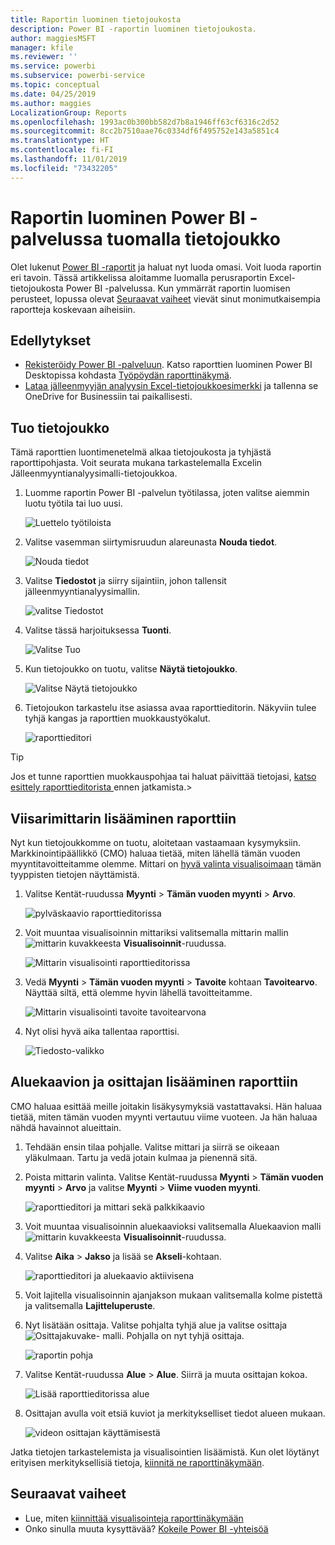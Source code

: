```yaml
---
title: Raportin luominen tietojoukosta
description: Power BI -raportin luominen tietojoukosta.
author: maggiesMSFT
manager: kfile
ms.reviewer: ''
ms.service: powerbi
ms.subservice: powerbi-service
ms.topic: conceptual
ms.date: 04/25/2019
ms.author: maggies
LocalizationGroup: Reports
ms.openlocfilehash: 1993ac0b300bb582d7b8a1946ff63cf6316c2d52
ms.sourcegitcommit: 8cc2b7510aae76c0334df6f495752e143a5851c4
ms.translationtype: HT
ms.contentlocale: fi-FI
ms.lasthandoff: 11/01/2019
ms.locfileid: "73432205"
---
```

# <a name="create-a-report-in-the-power-bi-service-by-importing-a-dataset"></a>Raportin luominen Power BI -palvelussa tuomalla tietojoukko
Olet lukenut [Power BI -raportit](consumer/end-user-reports.md) ja haluat nyt luoda omasi. Voit luoda raportin eri tavoin. Tässä artikkelissa aloitamme luomalla perusraportin Excel-tietojoukosta Power BI -palvelussa. Kun ymmärrät raportin luomisen perusteet, lopussa olevat [Seuraavat vaiheet](#next-steps) vievät sinut monimutkaisempia raportteja koskevaan aiheisiin.  

## <a name="prerequisites"></a>Edellytykset
- [Rekisteröidy Power BI -palveluun](service-self-service-signup-for-power-bi.md). Katso raporttien luominen Power BI Desktopissa kohdasta [Työpöydän raporttinäkymä](desktop-report-view.md). 
- [Lataa jälleenmyyjän analyysin Excel-tietojoukkoesimerkki](http://go.microsoft.com/fwlink/?LinkId=529778) ja tallenna se OneDrive for Businessiin tai paikallisesti.

## <a name="import-the-dataset"></a>Tuo tietojoukko
Tämä raporttien luontimenetelmä alkaa tietojoukosta ja tyhjästä raporttipohjasta. Voit seurata mukana tarkastelemalla Excelin Jälleenmyyntianalyysimalli-tietojoukkoa.

1. Luomme raportin Power BI -palvelun työtilassa, joten valitse aiemmin luotu työtila tai luo uusi.
   
   ![Luettelo työtiloista](media/service-report-create-new/power-bi-workspaces2.png)
2. Valitse vasemman siirtymisruudun alareunasta **Nouda tiedot**.
   
   ![Nouda tiedot](media/service-report-create-new/power-bi-get-data3.png)
3. Valitse **Tiedostot** ja siirry sijaintiin, johon tallensit jälleenmyyntianalyysimallin.
   
    ![valitse Tiedostot](media/service-report-create-new/power-bi-select-files.png)
4. Valitse tässä harjoituksessa **Tuonti**.
   
   ![Valitse Tuo](media/service-report-create-new/power-bi-import.png)
5. Kun tietojoukko on tuotu, valitse **Näytä tietojoukko**.
   
   ![Valitse Näytä tietojoukko](media/service-report-create-new/power-bi-view-dataset.png)
6. Tietojoukon tarkastelu itse asiassa avaa raporttieditorin.  Näkyviin tulee tyhjä kangas ja raporttien muokkaustyökalut.
   
   ![raporttieditori](media/service-report-create-new/power-bi-blank-report.png)

> [!TIP]
> Jos et tunne raporttien muokkauspohjaa tai haluat päivittää tietojasi, [katso esittely raporttieditorista ](service-the-report-editor-take-a-tour.md) ennen jatkamista.> 
> 

## <a name="add-a-radial-gauge-to-the-report"></a>Viisarimittarin lisääminen raporttiin
Nyt kun tietojoukkomme on tuotu, aloitetaan vastaamaan kysymyksiin.  Markkinointipäällikkö (CMO) haluaa tietää, miten lähellä tämän vuoden myyntitavoitteitamme olemme. Mittari on [hyvä valinta visualisoimaan](visuals/power-bi-report-visualizations.md) tämän tyyppisten tietojen näyttämistä.

1. Valitse Kentät-ruudussa **Myynti**  >  **Tämän vuoden myynti** > **Arvo**.
   
    ![pylväskaavio raporttieditorissa](media/service-report-create-new/power-bi-report-step1.png)
2. Voit muuntaa visualisoinnin mittariksi valitsemalla mittarin mallin ![mittarin kuvakkeesta](media/service-report-create-new/powerbi-gauge-icon.png) **Visualisoinnit**-ruudussa.
   
    ![Mittarin visualisointi raporttieditorissa](media/service-report-create-new/power-bi-report-step2.png)
3. Vedä **Myynti** > **Tämän vuoden myynti** > **Tavoite** kohtaan **Tavoitearvo**. Näyttää siltä, että olemme hyvin lähellä tavoitteitamme.
   
    ![Mittarin visualisointi tavoite tavoitearvona](media/service-report-create-new/power-bi-report-step3.png)
4. Nyt olisi hyvä aika tallentaa raporttisi.
   
   ![Tiedosto-valikko](media/service-report-create-new/powerbi-save.png)

## <a name="add-an-area-chart-and-slicer-to-the-report"></a>Aluekaavion ja osittajan lisääminen raporttiin
CMO haluaa esittää meille joitakin lisäkysymyksiä vastattavaksi. Hän haluaa tietää, miten tämän vuoden myynti vertautuu viime vuoteen. Ja hän haluaa nähdä havainnot alueittain.

1. Tehdään ensin tilaa pohjalle. Valitse mittari ja siirrä se oikeaan yläkulmaan. Tartu ja vedä jotain kulmaa ja pienennä sitä.
2. Poista mittarin valinta. Valitse Kentät-ruudussa **Myynti** > **Tämän vuoden myynti** > **Arvo** ja valitse **Myynti**  >  **Viime vuoden myynti**.
   
    ![raporttieditori ja mittari sekä palkkikaavio](media/service-report-create-new/power-bi-report-step4.png)
3. Voit muuntaa visualisoinnin aluekaavioksi valitsemalla Aluekaavion malli ![mittarin kuvakkeesta](media/service-report-create-new/power-bi-areachart-icon.png) **Visualisoinnit**-ruudussa.
4. Valitse **Aika**  >  **Jakso** ja lisää se **Akseli**-kohtaan.
   
    ![raporttieditori ja aluekaavio aktiivisena](media/service-report-create-new/power-bi-report-step5.png)
5. Voit lajitella visualisoinnin ajanjakson mukaan valitsemalla kolme pistettä ja valitsemalla **Lajitteluperuste**.
6. Nyt lisätään osittaja. Valitse pohjalta tyhjä alue ja valitse osittaja ![Osittajakuvake-](media/service-report-create-new/power-bi-slicer-icon.png) malli. Pohjalla on nyt tyhjä osittaja.
   
    ![raportin pohja](media/service-report-create-new/power-bi-report-step6.png)    
7. Valitse Kentät-ruudussa **Alue** > **Alue**. Siirrä ja muuta osittajan kokoa.
   
    ![Lisää raporttieditorissa alue](media/service-report-create-new/power-bi-report-step7.png)  
8. Osittajan avulla voit etsiä kuviot ja merkitykselliset tiedot alueen mukaan.
   
   ![videon osittajan käyttämisestä](media/service-report-create-new/power-bi-slicer-video2.gif)  

Jatka tietojen tarkastelemista ja visualisointien lisäämistä. Kun olet löytänyt erityisen merkityksellisiä tietoja, [kiinnitä ne raporttinäkymään](service-dashboard-pin-tile-from-report.md).

## <a name="next-steps"></a>Seuraavat vaiheet

* Lue, miten [kiinnittää visualisointeja raporttinäkymään](service-dashboard-pin-tile-from-report.md)   
* Onko sinulla muuta kysyttävää? [Kokeile Power BI -yhteisöä](http://community.powerbi.com/)

